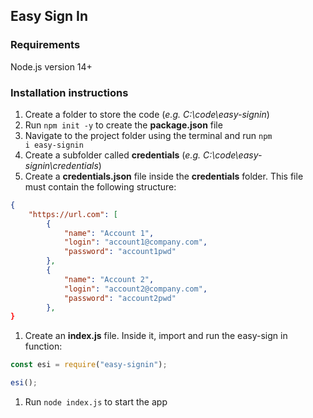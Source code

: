 ## Easy Sign In

### Requirements

Node.js version 14+

### Installation instructions

1. Create a folder to store the code (_e.g. C:\code\easy-signin_)
1. Run <code>npm init -y</code> to create the **package.json** file
1. Navigate to the project folder using the terminal and run <code>npm i easy-signin</code>
1. Create a subfolder called **credentials** (_e.g. C:\code\easy-signin\credentials_)
1. Create a **credentials.json** file inside the **credentials** folder. This file must contain the following structure:

```json
{
    "https://url.com": [
        {
            "name": "Account 1",
            "login": "account1@company.com",
            "password": "account1pwd"
        },
        {
            "name": "Account 2",
            "login": "account2@company.com",
            "password": "account2pwd"
        },
}
```

1. Create an **index.js** file. Inside it, import and run the easy-sign in function:

```javascript
const esi = require("easy-signin");

esi();
```

1. Run <code>node index.js</code> to start the app
